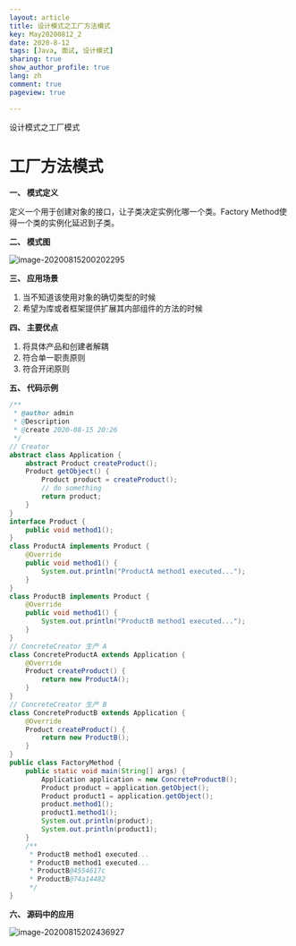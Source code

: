 ```yaml
---
layout: article
title: 设计模式之工厂方法模式
key: May20200812_2
date: 2020-8-12
tags: [Java, 面试, 设计模式]
sharing: true
show_author_profile: true
lang: zh
comment: true
pageview: true

---
```


设计模式之工厂模式

<!--more-->



# 工厂方法模式

**一、 模式定义**

定义一个用于创建对象的接口，让子类决定实例化哪一个类。Factory Method使得一个类的实例化延迟到子类。

**二、 模式图**

![image-20200815200202295](F:\MyBlog\gpf951101.GitHub.io\images\image-20200815200202295.png)

**三、 应用场景**

1. 当不知道该使用对象的确切类型的时候
2. 希望为库或者框架提供扩展其内部组件的方法的时候



**四、 主要优点**

1. 将具体产品和创建者解耦
2. 符合单一职责原则
3. 符合开闭原则



**五、 代码示例**

```java
/**
 * @author admin
 * @Description
 * @create 2020-08-15 20:26
 */
// Creator
abstract class Application {
    abstract Product createProduct();
    Product getObject() {
        Product product = createProduct();
        // do something
        return product;
    }
}
interface Product {
    public void method1();
}
class ProductA implements Product {
    @Override
    public void method1() {
        System.out.println("ProductA method1 executed...");
    }
}
class ProductB implements Product {
    @Override
    public void method1() {
        System.out.println("ProductB method1 executed...");
    }
}
// ConcreteCreator 生产 A
class ConcreteProductA extends Application {
    @Override
    Product createProduct() {
        return new ProductA();
    }
}
// ConcreteCreator 生产 B
class ConcreteProductB extends Application {
    @Override
    Product createProduct() {
        return new ProductB();
    }
}
public class FactoryMethod {
    public static void main(String[] args) {
        Application application = new ConcreteProductB();
        Product product = application.getObject();
        Product product1 = application.getObject();
        product.method1();
        product1.method1();
        System.out.println(product);
        System.out.println(product1);
    }
    /**
     * ProductB method1 executed...
     * ProductB method1 executed...
     * ProductB@4554617c
     * ProductB@74a14482
     */
}
```



**六、 源码中的应用**

![image-20200815202436927](F:\MyBlog\gpf951101.GitHub.io\images\image-20200815202436927.png)
